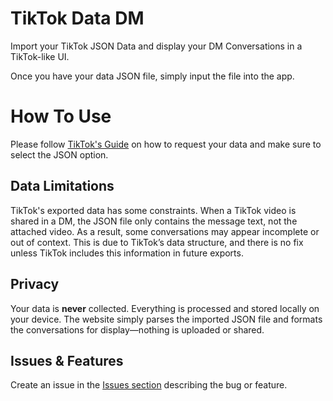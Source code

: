 # TikTok Data DM

Import your TikTok JSON Data and display your DM Conversations in a TikTok-like UI.

Once you have your data JSON file, simply input the file into the app.
# How To Use

Please follow [TikTok's Guide](https://support.tiktok.com/en/account-and-privacy/personalized-ads-and-data/requesting-your-data) on how to request your data and make sure to select the JSON option.

## Data Limitations

TikTok's exported data has some constraints. When a TikTok video is shared in a DM, the JSON file only contains the message text, not the attached video. As a result, some conversations may appear incomplete or out of context. This is due to TikTok’s data structure, and there is no fix unless TikTok includes this information in future exports.

## Privacy

Your data is **never** collected. Everything is processed and stored locally on your device. The website simply parses the imported JSON file and formats the conversations for display—nothing is uploaded or shared.

## Issues & Features
Create an issue in the [Issues section](https://github.com/Tran-Steven/tiktokdata/issues) describing the bug or feature.

